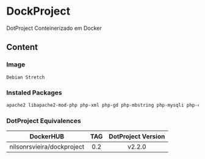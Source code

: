 # DockProject
DotProject Conteinerizado em Docker

## Content
### Image 
`Debian Stretch`
### Instaled Packages 
```bash
apache2 libapache2-mod-php php-xml php-gd php-mbstring php-mysqli php-curl php-ldap php-xsl php-xml php-cli php-pear  unzip wget vim
```
### DotProject Equivalences
|DockerHUB                  | TAG  | DotProject Version  |
|:-:                        |:-:   |:-:                  |
|nilsonrsvieira/dockproject | 0.2  | v2.2.0              |